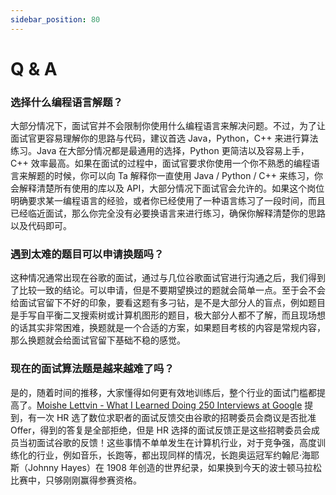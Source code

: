 ```yaml
---
sidebar_position: 80
---
```


# Q & A

### 选择什么编程语言解题？

大部分情况下，面试官并不会限制你使用什么编程语言来解决问题。不过，为了让面试官更容易理解你的思路与代码，建议首选 Java，Python，C++ 来进行算法练习。Java 在大部分情况都是最通用的选择，Python 更简洁以及容易上手，C++ 效率最高。如果在面试的过程中，面试官要求你使用一个你不熟悉的编程语言来解题的时候，你可以向 Ta 解释你一直使用 Java / Python / C++ 来练习，你会解释清楚所有使用的库以及 API，大部分情况下面试官会允许的。如果这个岗位明确要求某一编程语言的经验，或者你已经使用了一种语言练习了一段时间，而且已经临近面试，那么你完全没有必要换语言来进行练习，确保你解释清楚你的思路以及代码即可。

### 遇到太难的题目可以申请换题吗？

这种情况通常出现在谷歌的面试，通过与几位谷歌面试官进行沟通之后，我们得到了比较一致的结论。可以申请，但是不要期望换过的题就会简单一点。至于会不会给面试官留下不好的印象，要看这题有多刁钻，是不是大部分人的盲点，例如题目是手写自平衡二叉搜索树或计算机图形的题目，极大部分人都不了解，而且现场想的话其实非常困难，换题就是一个合适的方案，如果题目考核的内容是常规内容，那么换题就会给面试官留下基础不稳的感觉。

### 现在的面试算法题是越来越难了吗？

是的，随着时间的推移，大家懂得如何更有效地训练后，整个行业的面试门槛都提高了。[Moishe Lettvin - What I Learned Doing 250 Interviews at Google](https://www.youtube.com/watch?v=r8RxkpUvxK0) 提到，有一次 HR 选了数位求职者的面试反馈交由谷歌的招聘委员会商议是否批准 Offer，得到的答复是全部拒绝，但是 HR 选择的面试反馈正是这些招聘委员会成员当初面试谷歌的反馈！这些事情不单单发生在计算机行业，对于竞争强，高度训练化的行业，例如音乐，长跑等，都出现同样的情况，长跑奥运冠军约翰尼·海耶斯（Johnny Hayes）在 1908 年创造的世界纪录，如果换到今天的波士顿马拉松比赛中，只够刚刚赢得参赛资格。
